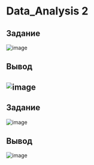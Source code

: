 

# Data_Analysis 2
## Задание
 ![image](https://user-images.githubusercontent.com/82978703/220837467-7f4d5c1f-289d-4db8-a28a-878450deef13.png)
## Вывод
![image](https://user-images.githubusercontent.com/82978703/220860769-81b713e0-edbe-4dc2-bbae-c3ed5f199019.png)
----------------------
## Задание
![image](https://user-images.githubusercontent.com/82978703/220861228-2dc231ed-7fc3-4ed9-a551-d8eedaf1c799.png)
## Вывод
![image](https://user-images.githubusercontent.com/82978703/220863958-15ea3c33-c27e-4523-a118-40f9bf7fdf6a.png)

